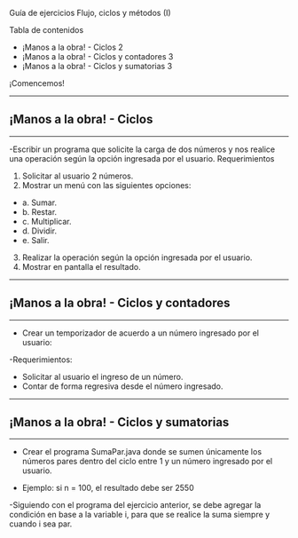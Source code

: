 Guía de ejercicios
Flujo, ciclos y métodos (I)

Tabla de contenidos
* ¡Manos a la obra! - Ciclos 2
* ¡Manos a la obra! - Ciclos y contadores 3
* ¡Manos a la obra! - Ciclos y sumatorias 3

¡Comencemos!


---

¡Manos a la obra! - Ciclos
---
---
-Escribir un programa que solicite la carga de dos números y nos realice una operación
según la opción ingresada por el usuario.
Requerimientos
1. Solicitar al usuario 2 números.
2. Mostrar un menú con las siguientes opciones:
-   a. Sumar.
-   b. Restar.
-   c. Multiplicar.
-   d. Dividir.
-   e. Salir.

3. Realizar la operación según la opción ingresada por el usuario.
4. Mostrar en pantalla el resultado.

---

¡Manos a la obra! - Ciclos y contadores
---
---
-   Crear un temporizador de acuerdo a un número ingresado por el usuario:

-Requerimientos:
- Solicitar al usuario el ingreso de un número.
- Contar de forma regresiva desde el número ingresado.

---
¡Manos a la obra! - Ciclos y sumatorias
--
---

-   Crear el programa SumaPar.java donde se sumen únicamente los números pares dentro del
   ciclo entre 1 y un número ingresado por el usuario.
   
- Ejemplo: si n = 100, el resultado debe ser 2550

-Siguiendo con el programa del ejercicio anterior, 
se debe agregar la condición en base a la
variable i, para que se realice la suma siempre y cuando i sea par.